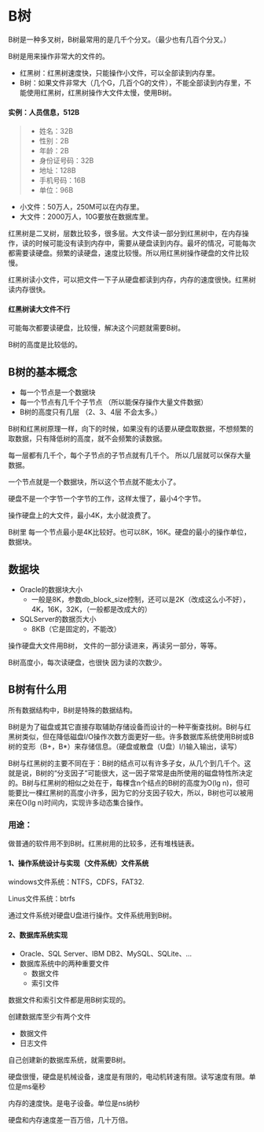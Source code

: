 # B树

B树是一种多叉树，B树最常用的是几千个分叉。（最少也有几百个分叉。）

B树是用来操作非常大的文件的。

- 红黑树：红黑树速度快，只能操作小文件，可以全部读到内存里。
- B树：如果文件非常大（几个G，几百个G的文件），不能全部读到内存里，不能使用红黑树，红黑树操作大文件太慢，使用B树。

#### 实例：人员信息，512B

> - 姓名：32B	
> - 性别：2B
> - 年龄：2B
> - 身份证号码：32B
> - 地址：128B	
> - 手机号码：16B
> - 单位：96B

- 小文件：50万人，250M可以在内存里。
- 大文件：2000万人，10G要放在数据库里。

红黑树是二叉树，层数比较多，很多层。大文件读一部分到红黑树中，在内存操作，读的时候可能没有读到内存中，需要从硬盘读到内存。最坏的情况，可能每次都需要读硬盘。频繁的读硬盘，速度比较慢。所以用红黑树操作硬盘的文件比较慢。

红黑树读小文件，可以把文件一下子从硬盘都读到内存，内存的速度很快。红黑树读内存很快。

#### 红黑树读大文件不行

可能每次都要读硬盘，比较慢，解决这个问题就需要B树。

B树的高度是比较低的。

## B树的基本概念

- 每一个节点是一个数据块
- 每一个节点有几千个子节点 （所以能保存操作大量文件数据）
- B树的高度只有几层 （2、3、4层 不会太多。）

B树和红黑树原理一样，向下的时候，如果没有的话要从硬盘取数据，不想频繁的取数据，只有降低树的高度，就不会频繁的读数据。

每一层都有几千个，每个子节点的子节点就有几千个。 所以几层就可以保存大量数据。

一个节点就是一个数据块，所以这个节点就不能太小了。

硬盘不是一个字节一个字节的工作，这样太慢了，最小4个字节。

操作硬盘上的大文件，最小4K，太小就浪费了。

B树里 每一个节点最小是4K比较好。也可以8K，16K。硬盘的最小的操作单位，数据块。

## 数据块

- Oracle的数据块大小
  - 一般是8K，参数db_block_size控制，还可以是2K（改成这么小不好），4K，16K，32K，（一般都是改成大的）
- SQLServer的数据页大小
  - 8KB（它是固定的，不能改）

操作硬盘大文件用B树， 文件的一部分读进来，再读另一部分，等等。

B树高度小，每次读硬盘，也很快 因为读的次数少。

## B树有什么用

所有数据结构中，B树是特殊的数据结构。

​	B树是为了磁盘或其它直接存取辅助存储设备而设计的一种平衡查找树。B树与红黑树类似，但在降低磁盘I/O操作次数方面更好一些。许多数据库系统使用B树或B树的变形（B+，B*）来存储信息。（硬盘或散盘（U盘）I/)输入输出，读写）

​	B树与红黑树的主要不同在于：B树的结点可以有许多子女，从几个到几千个。这就是说，B树的“分支因子”可能很大，这一因子常常是由所使用的磁盘特性所决定的。B树与红黑树的相似之处在于，每棵含n个结点的B树的高度为O(lg n)，但可能要比一棵红黑树的高度小许多，因为它的分支因子较大，所以，B树也可以被用来在O(lg n)时间内，实现许多动态集合操作。

### 用途：

做普通的软件用不到B树。红黑树用的比较多，还有堆栈链表。

#### 1、操作系统设计与实现（文件系统）文件系统

windows文件系统：NTFS，CDFS，FAT32.

Linus文件系统：btrfs

通过文件系统对硬盘U盘进行操作。文件系统用到B树。

#### 2、数据库系统实现

- Oracle、SQL Server、IBM DB2、MySQL、SQLite、...
- 数据库系统中的两种重要文件
  - 数据文件
  - 索引文件

数据文件和索引文件都是用B树实现的。

创建数据库至少有两个文件

- 数据文件
- 日志文件

自己创建新的数据库系统，就需要B树。

硬盘很慢，硬盘是机械设备，速度是有限的，电动机转速有限。读写速度有限。单位是ms毫秒

内存的速度快。是电子设备。单位是ns纳秒

硬盘和内存速度差一百万倍，几十万倍。
